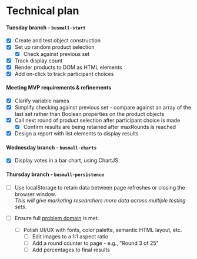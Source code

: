 # Technical plan

#### Tuesday branch - `busmall-start`
- [x] Create and test object construction
- [x] Set up random product selection
  - [x] Check against previous set
- [x] Track display count
- [x] Render products to DOM as HTML elements
- [x] Add on-click to track participant choices

#### Meeting MVP requirements & refinements
- [x] Clarify variable names
- [x] Simplify checking against previous set - compare against an array of the last set rather than Boolean properties on the product objects
- [x] Call next round of product selection after participant choice is made
  - [x] Confirm results are being retained after maxRounds is reached
- [x] Design a report with list elements to display results

#### Wednesday branch - `busmall-charts`
- [x] Display votes in a bar chart, using ChartJS

#### Thursday branch - `busmall-persistence`
- [ ] Use localStorage to retain data between page refreshes or closing the browser window.  
_This will give marketing researchers more data across multiple testing sets._  

- [ ] Ensure full [problem domain](https://github.com/codefellows/seattle-201d18/blob/master/class-11-av-practical-clicktracker/lab.md) is met.
  - [ ] Polish UI/UX with fonts, color palette, semantic HTML layout, etc.  
    - [ ] Edit images to a 1:1 aspect ratio
    - [ ] Add a round counter to page - e.g., "Round 3 of 25"
    - [ ] Add percentages to final results
